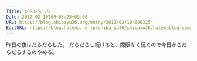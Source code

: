 ```yaml
---
Title: だらだらした
Date: 2012-02-10T09:03:25+09:00
URL: https://blog.shibayu36.org/entry/2012/02/10/090325
EditURL: https://blog.hatena.ne.jp/shiba_yu36/shibayu36.hatenablog.com/atom/entry/12704346814673915202
---
```


昨日の夜はだらだらした。
だらだらし続けると、際限なく続くので今日からだらだらするのやめる。
